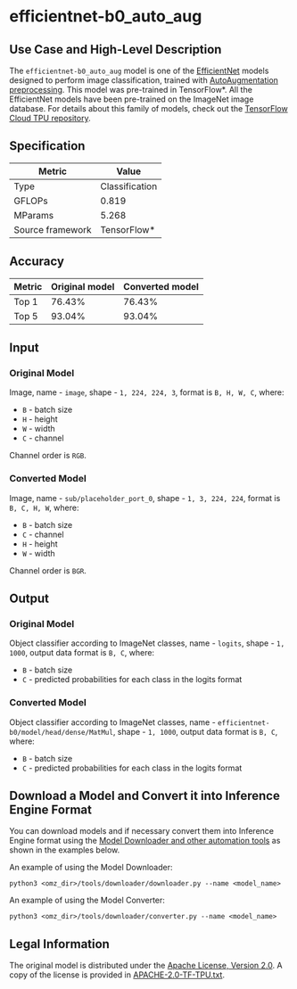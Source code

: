 # efficientnet-b0_auto_aug

## Use Case and High-Level Description

The `efficientnet-b0_auto_aug` model is one of the [EfficientNet](https://arxiv.org/abs/1905.11946)
models designed to perform image classification, trained with
[AutoAugmentation preprocessing](https://arxiv.org/abs/1805.09501).
This model was pre-trained in TensorFlow\*.
All the EfficientNet models have been pre-trained on the ImageNet image database.
For details about this family of models, check out the [TensorFlow Cloud TPU repository](https://github.com/tensorflow/tpu/tree/master/models/official/efficientnet).

## Specification

| Metric            | Value         |
|-------------------|---------------|
| Type              | Classification|
| GFLOPs            | 0.819         |
| MParams           | 5.268         |
| Source framework  | TensorFlow\*  |

## Accuracy

| Metric | Original model | Converted model |
| ------ | -------------- | --------------- |
| Top 1  | 76.43%          | 76.43%         |
| Top 5  | 93.04%          | 93.04%         |

## Input

### Original Model

Image, name - `image`,  shape - `1, 224, 224, 3`, format is `B, H, W, C`, where:

- `B` - batch size
- `H` - height
- `W` - width
- `C` - channel

Channel order is `RGB`.

### Converted Model

Image, name - `sub/placeholder_port_0`,  shape - `1, 3, 224, 224`, format is `B, C, H, W`, where:

- `B` - batch size
- `C` - channel
- `H` - height
- `W` - width

Channel order is `BGR`.

## Output

### Original Model

Object classifier according to ImageNet classes, name - `logits`,  shape - `1, 1000`, output data format is `B, C`, where:

- `B` - batch size
- `C` - predicted probabilities for each class in the logits format

### Converted Model

Object classifier according to ImageNet classes, name - `efficientnet-b0/model/head/dense/MatMul`,  shape - `1, 1000`, output data format is `B, C`, where:

- `B` - batch size
- `C` - predicted probabilities for each class in the logits format

## Download a Model and Convert it into Inference Engine Format

You can download models and if necessary convert them into Inference Engine format using the [Model Downloader and other automation tools](../../../tools/downloader/README.md) as shown in the examples below.

An example of using the Model Downloader:
```
python3 <omz_dir>/tools/downloader/downloader.py --name <model_name>
```

An example of using the Model Converter:
```
python3 <omz_dir>/tools/downloader/converter.py --name <model_name>
```

## Legal Information

The original model is distributed under the
[Apache License, Version 2.0](https://raw.githubusercontent.com/tensorflow/tpu/master/LICENSE).
A copy of the license is provided in [APACHE-2.0-TF-TPU.txt](../licenses/APACHE-2.0-TF-TPU.txt).
